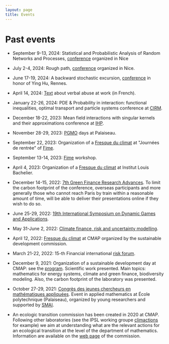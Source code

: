 ```yaml
---
layout: page
title: Events
---
```



# Past events

* September 9-13, 2024: Statistical and Probabilistic Analysis of Random Networks and Processes, [conference](https://stamford.uni.lu/events/) organized in Nice

* July 2-4, 2024: Rough path, [conference](https://trag2024.sciencesconf.org/?lang=fr) organized in Nice.


* June 17-19, 2024: A backward stochastic excursion, [conference](https://www.lebesgue.fr/fr/BSEYing) in honor of Ying Hu, Rennes.


* April 14, 2024: [Text](pdf-files/temoignage.pdf) about verbal abuse at work (in French).

* January 22-26, 2024: PDE & Probability in interaction: functional inequalities, optimal transport and particle systems conference at [CIRM](https://conferences.cirm-math.fr/2988.html).

* December 18-22, 2023: Mean field interactions with singular kernels and their approximations conference at 
[IHP](https://math.maths.univ-evry.fr/Mckean2023/Home.html).

* November 28-29, 2023: [PGMO](https://www.fondation-hadamard.fr/fr/programmes/les-programmes-thematiques/home/pgmo-days/) days at Palaiseau.

* September 22, 2023: Organization of a [Fresque du climat](https://fresqueduclimat.org) at "Journées de rentrée" of [Fime](https://www.fime-lab.org/en/home/).

* September 13-14, 2023: [Fime](https://www.fime-lab.org/en/home/) workshop.

* April 4, 2023: Organization of a [Fresque du climat](https://fresqueduclimat.org) at Institut Louis Bachelier.

* December 14-15, 2022: [7th Green Finance Research Advances](https://www.institutlouisbachelier.org/evenement/gfra-7-fr/). To limit the carbon footprint of the conference, overseas participants and more generally those who cannot reach Paris by train within a reasonable amount of time, will be able to deliver their presentations online if they wish to do so.

* June 25-29, 2022: [19th International Symposium on Dynamic Games and Applications](https://www.gerad.ca/colloques/isdg2022/).

* May 31-June 2, 2022: [Climate finance, risk and uncertainty modelling](https://clifirium2022.sciencesconf.org).

* April 12, 2022: [Fresque du climat](https://fresqueduclimat.org) at CMAP organized by the sustainable development commission.

* March 21-22, 2022: 15-th Financial international [risk forum](https://www.risks-forum.org).

* December 9, 2021: Organization of a sustainable development day at CMAP: see the [program](pdf-files/ProgrammeMatineeDD.pdf). Scientific work presented. Main topics: mathematics for energy systems, climate and green finance, biodiversity modeling. Also, the carbon footprint of the laboratory was presented.


* October 27-29, 2021: [Congrès des jeunes chercheurs en mathématiques appliquées](https://cjc-ma2021.github.io). Event in applied mathematics at École polytechnique (Palaiseau), organized by young researchers and supported by [SMAI](http://smai.emath.fr).

* An ecologic transition commission has been created in 2020 at CMAP. Following other laboratories (see the IPSL working groupe [climactions](https://climactions.ipsl.fr) for example) we aim at understanding what are the relevant actions for an ecological transition at the level of the department of mathematics. Information are available on the [web page](https://portail.polytechnique.edu/cmap/fr/le-laboratoire/commission-developpement-durable) of the commission.
